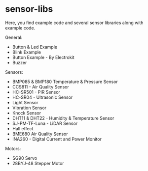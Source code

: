 # sensor-libs

Here, you find example code and several sensor libraries along with example code.

General:
- Button & Led Example
- Blink Example 
- Button Example - By Electrokit
- Buzzer

Sensors:
- BMP085 & BMP180 Temperature & Pressure Sensor
- CCS811 - Air Quality Sensor
- HC-SR501 - PIR Sensor
- HC-SR04 - Ultrasonic Sensor
- Light Sensor
- Vibration Sensor
- Knock Sensor
- DHT11 & DHT22 - Humidity & Temperature Sensor
- SJ-PM-TF-Luna - LiDAR Sensor 
- Hall effect
- BME680 Air Quality Sensor
- INA260 - Digital Current and Power Monitor

Motors:
- SG90 Servo
- 28BYJ-48 Stepper Motor
